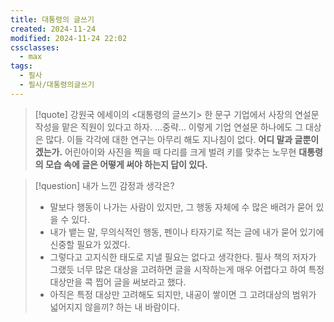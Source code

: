 ```yaml
---
title: 대통령의 글쓰기
created: 2024-11-24
modified: 2024-11-24 22:02
cssclasses:
  - max
tags:
  - 필사
  - 필사/대통령의글쓰기
---
```

> [!quote] 강원국 에세이의 <대통령의 글쓰기> 한 문구
> 기업에서 사장의 연설문 작성을 맡은 직원이 있다고 하자. ...중략...
> 이렇게 기업 연설문 하나에도 그 대상은 많다. 이들 각각에 대한 연구는 아무리 해도 지나침이 없다. **어디 말과 글뿐이겠는가.** 어린아이와 사진을 찍을 때 다리를 크게 벌려 키를 맞추는 노무현 **대통령의 모습 속에 글은 어떻게 써야 하는지 답이 있다.**

> [!question] 내가 느낀 감정과 생각은?
> - 말보다 행동이 나가는 사람이 있지만, 그 행동 자체에 수 많은 배려가 묻어 있을 수 있다.
> - 내가 뱉는 말, 무의식적인 행동, 펜이나 타자기로 적는 글에 내가 묻어 있기에 신중할 필요가 있겠다. 
> - 그렇다고 고지식한 태도로 지낼 필요는 없다고 생각한다. 필사 책의 저자가 그랬듯 너무 많은 대상을 고려하면 글을 시작하는게 매우 어렵다고 하여 특정 대상만을 콕 찝어 글을 써보라고 했다.
> - 아직은 특정 대상만 고려해도 되지만, 내공이 쌓이면 그 고려대상의 범위가 넓어지지 않을끼? 하는 내 바람이다.



